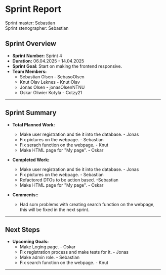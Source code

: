 # **Sprint Report**

Sprint master: Sebastian  
Sprint stenographer: Sebastian

## **Sprint Overview**
- **Sprint Number:** Sprint 4
- **Duration:** 06.04.2025 - 14.04.2025
- **Sprint Goal:** Start on making the frontend responsive.
- **Team Members:**
  - Sebastian Olsen - SebasoOlsen
  - Knut Olav Leknes - Knut Olav
  - Jonas Olsen - jonasOlsenNTNU
  - Oskar Oliwier Kotyla - Cotzy21

---

## **Sprint Summary**
- **Total Planned Work:**
  - Make user registration and tie it into the database. - Jonas
  - Fix pictures on the webpage. - Sebastian
  - Fix serach function on the webpage. - Knut
  - Make HTML page for "My page". - Oskar

- **Completed Work:**
  - Make user registration and tie it into the database. - Jonas
  - Fix pictures on the webpage. - Sebastian
  - Refactored DTOs to be action based. -Sebastian
  - Make HTML page for "My page". - Oskar

- **Comments::**
  - Had som problems with creating search function on the webpage, this will be fixed in the next sprint.
---

## **Next Steps**
- **Upcoming Goals:**
  - Make Loging page. - Oskar
  - Fix registration process and make tests for it. - Jonas
  - Make admin role. - Sebastian
  - Fix search function on the webpage. - Knut
---